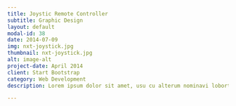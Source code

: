 ```yaml
---
title: Joystic Remote Controller
subtitle: Graphic Design
layout: default
modal-id: 38
date: 2014-07-09
img: nxt-joystick.jpg
thumbnail: nxt-joystick.jpg
alt: image-alt
project-date: April 2014
client: Start Bootstrap
category: Web Development
description: Lorem ipsum dolor sit amet, usu cu alterum nominavi lobortis. At duo novum diceret. Tantas apeirian vix et, usu sanctus postulant inciderint ut, populo diceret necessitatibus in vim. Cu eum dicam feugiat noluisse.

---
```


